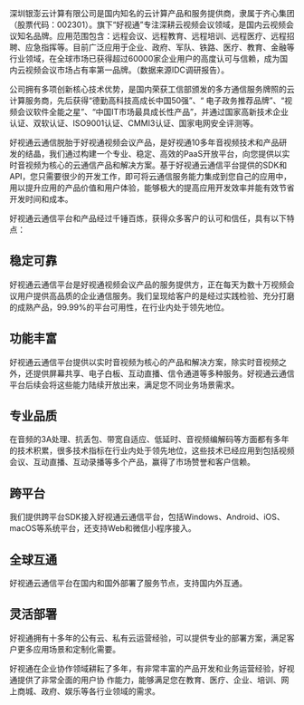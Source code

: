 
深圳银澎云计算有限公司是国内知名的云计算产品和服务提供商，隶属于齐心集团（股票代码：002301）。旗下“好视通”专注深耕云视频会议领域，是国内云视频会议知名品牌。应用范围包含：远程会议、远程教育、远程培训、远程医疗、远程招聘、应急指挥等。目前广泛应用于企业、政府、军队、铁路、医疗、教育、金融等行业领域，在全球市场已获得超过60000家企业用户的高度认可与信赖，成为国内云视频会议市场占有率第一品牌。（数据来源IDC调研报告）。

公司拥有多项创新核心技术优势，是国内荣获工信部颁发的多方通信服务牌照的云计算服务商，先后获得“德勤高科技高成长中国50强”、“ 电子政务推荐品牌”、“视频会议软件全能之星”、“中国IT市场最具成长性产品”，并通过国家高新技术企业认证、双软认证、ISO9001认证、CMMI3认证、国家电网安全评测等。

好视通云通信脱胎于好视通视频会议产品，是好视通10多年音视频技术和产品研发的结晶，我们通过构建一个专业、稳定、高效的PaaS开放平台，向您提供以实时音视频为核心的云通信产品和解决方案。基于好视通云通信平台提供的SDK和API，您只需要很少的开发工作，即可将云通信服务能力集成到您自己的应用中，用以提升应用的产品价值和用户体验，能够极大的提高应用开发效率并能有效节省开发时间和成本。

好视通云通信平台和产品经过千锤百炼，获得众多客户的认可和信任，具有以下特点：

## 稳定可靠
好视通云通信平台是好视通视频会议产品的服务提供方，正在每天为数十万视频会议用户提供高品质的企业通信服务。我们呈现给客户的是经过实践检验、充分打磨的成熟产品，99.99%的平台可用性，在行业内处于领先地位。
 
## 功能丰富
好视通云通信平台提供以实时音视频为核心的产品和解决方案，除实时音视频之外，还提供屏幕共享、电子白板、互动直播、信令通道等多种服务。好视通云通信平台后续会将这些能力陆续开放出来，满足您不同业务场景需求。 

## 专业品质
在音频的3A处理、抗丢包、带宽自适应、低延时、音视频编解码等方面都有多年的技术积累，很多技术指标在行业内处于领先地位，这些技术已经应用到包括视频会议、互动直播、互动录播等多个产品，赢得了市场赞誉和客户信赖。

## 跨平台
我们提供跨平台SDK接入好视通云通信平台，包括Windows、Android、iOS、macOS等系统平台，还支持Web和微信小程序接入。

## 全球互通
好视通云通信平台在国内和国外部署了服务节点，支持国内外互通。

## 灵活部署
好视通拥有十多年的公有云、私有云运营经验，可以提供专业的部署方案，满足客户更多应用场景和定制化需要。

好视通在企业协作领域耕耘了多年，有非常丰富的产品开发和业务运营经验，好视通提供了非常全面的用户协
作能力，能够满足您在教育、医疗、企业、培训、网上商城、政府、娱乐等各行业领域的需求。